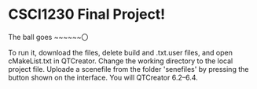 # CSCI1230 Final Project!

The ball goes ~~~~~~〇

To run it, download the files, delete build and .txt.user files, and open cMakeList.txt in QTCreator. Change the working directory to the local project file. Uploade a scenefile from the folder 'senefiles' by pressing the button shown on the interface. You will QTCreator 6.2–6.4. 
